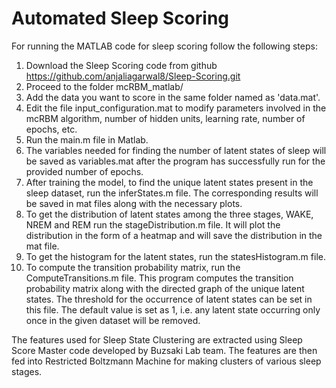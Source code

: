 # Automated Sleep Scoring



For running the MATLAB code for sleep scoring follow the following steps:

1. Download the Sleep Scoring code from github https://github.com/anjaliagarwal8/Sleep-Scoring.git
2. Proceed to the folder mcRBM_matlab/
3. Add the data you want to score in the same folder named as 'data.mat'. 
4. Edit the file input_configuration.mat to modify parameters involved in the mcRBM algorithm, number of hidden units, learning rate, number of epochs, etc.
5. Run the main.m file in Matlab. 
6. The variables needed for finding the number of latent states of sleep will be saved as variables.mat after the program has successfully run for the provided number of epochs. 
7. After training the model, to find the unique latent states present in the sleep dataset, run the inferStates.m file. The corresponding results will be saved in mat files along with the necessary plots. 
8. To get the distribution of latent states among the three stages, WAKE, NREM and REM run the stageDistribution.m file. It will plot the distribution in the form of a heatmap and will save the distribution in the mat file.
9. To get the histogram for the latent states, run the statesHistogram.m file.
10. To compute the transition probability matrix, run the ComputeTransitions.m file. This program computes the transition probability matrix along with the directed graph of the unique latent states. The threshold for the occurrence of latent states can be set in this file. The default value is set as 1, i.e. any latent state occurring only once in the given dataset will be removed.



The features used for Sleep State Clustering are extracted using Sleep Score Master code developed by Buzsaki Lab team. The features are then fed into Restricted Boltzmann Machine for making clusters of various sleep stages. 
